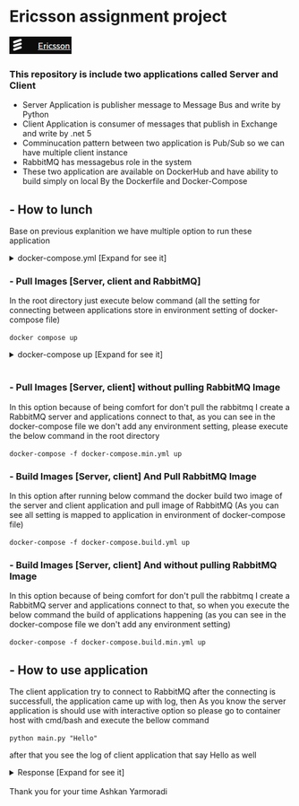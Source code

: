 # Ericsson assignment project
![](/images/logo.PNG)
### This repository is include two applications called Server and Client

- Server Application is publisher message to Message Bus and write by Python
- Client Application is consumer of messages that publish in Exchange and write by .net 5
- Comminucation pattern between two application is Pub/Sub so we can have multiple client instance
- RabbitMQ has messagebus role in the system
- These two application are available on DockerHub and have ability to build simply on local By the Dockerfile and Docker-Compose


## - How to lunch

Base on previous explanition we have multiple option to run these application

<details>
  <summary>
    docker-compose.yml [Expand for see it]
  </summary>
  <pre>
  version: '3'
services:
  rabbitmq:
    image: "rabbitmq:3-management"
    hostname: "rabbitmq"
    environment:
      RABBITMQ_ERLANG_COOKIE: "SWQOKODSQALRPCLNMEQG"
      RABBITMQ_DEFAULT_USER: "admin"
      RABBITMQ_DEFAULT_PASS: "@Ericsson2021"
      RABBITMQ_DEFAULT_VHOST: "/"
    ports:
      - "15672:15672"
      - "5672:5672"
    labels:
      NAME: "rabbitmq"
    restart: always
  server:
    image: "ashkanyarmoradi/ericsson-server"
    command: tail -F anything
    environment:
      override_rabbitmq: true
      rabbitmq_username: "admin"
      rabbitmq_password: "@Ericsson2021"
      rabbitmq_host: "rabbitmq"
      rabbitmq_port: 5672
      rabbitmq_exchange: "main"
    labels:
      NAME: "server"
    restart: always
  client:
    image: "ashkanyarmoradi/ericsson-client"
    environment:
      RabbitMq:Username: "admin"
      RabbitMq:Password: "@Ericsson2021"
      RabbitMq:Host: "rabbitmq"
      RabbitMq:Port: 5672
      RabbitMq:Exchange: "main"
    restart: always
</pre>
</details>

### - Pull Images [Server, client and RabbitMQ]
In the root directory just execute below command (all the setting for connecting between applications store in environment setting of docker-compose file)

```docker compose up```

<details>
  <summary>
    docker-compose up [Expand for see it]
  </summary>

  ![](/images/docker-compose-up.PNG)
</details>

<br>

### - Pull Images [Server, client] without pulling RabbitMQ Image

In this option because of being comfort for don't pull the rabbitmq I create a RabbitMQ server and applications connect to that, as you can see in the docker-compose file we don't add any environment setting, please execute the below command in the root directory

```docker-compose -f docker-compose.min.yml up```

### - Build Images [Server, client] And Pull RabbitMQ Image

In this option after running below command the docker build two image of the server and client application and pull image of RabbitMQ (As you can see all setting is mapped to application in environment of docker-compose file)

```docker-compose -f docker-compose.build.yml up```

### - Build Images [Server, client] And without pulling RabbitMQ Image

In this option because of being comfort for don't pull the rabbitmq I create a RabbitMQ server and applications connect to that, so when you execute the below command the build of applications happening (as you can see in the docker-compose file we don't add any environment setting)

```docker-compose -f docker-compose.build.min.yml up```

## - How to use application

The client application try to connect to RabbitMQ after the connecting is successfull, the application came up with log, then As you know the server application is should use with interactive option so please go to container host with cmd/bash and execute the bellow command

```python main.py "Hello"```

after that you see the log of client application that say Hello as well

<details>
  <summary>
    Response [Expand for see it]
  </summary>

  ![](/images/log.PNG)
</details>

<br>
Thank you for your time
Ashkan Yarmoradi